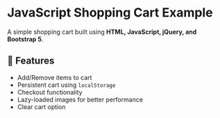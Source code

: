 # JavaScript Shopping Cart Example

A simple shopping cart built using **HTML, JavaScript, jQuery, and Bootstrap 5**.

## 🚀 Features
- Add/Remove items to cart
- Persistent cart using `localStorage`
- Checkout functionality
- Lazy-loaded images for better performance
- Clear cart option